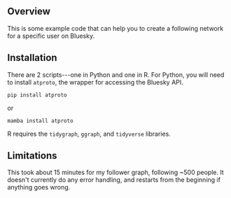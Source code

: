 ## Overview

This is some example code that can help you to create a following network for a specific user on Bluesky.

## Installation

There are 2 scripts---one in Python and one in R. For Python, you will need to install `atproto`, the wrapper for accessing the Bluesky API.

```
pip install atproto
```
or 
```
mamba install atproto
```

R requires the `tidygraph`, `ggraph`, and `tidyverse` libraries.

## Limitations

This took about 15 minutes for my follower graph, following ~500 people. It doesn't currently do any error handling, and restarts from the beginning if anything goes wrong.

